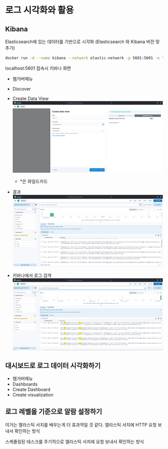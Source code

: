 # 로그 시각화와 활용

## Kibana

Elasticsearch에 있는 데이터를 기반으로 시각화 (Elasticsearch 와 Kibana 버전 맞추기)

```sh
docker run -d --name kibana --network elastic-network -p 5601:5601 -e "ELASTICSEARCH_HOSTS=http://elasticsearch:9200" kibana:8.10.1
```

localhost:5601 접속시 키바나 화면

-   햄거버메뉴
-   Discover
-   Create Data View
    ![alt text](image-2.png)

    -   \*은 와일드카드

-   결과
    ![alt text](image-1.png)

-   키바나에서 로그 검색
    ![alt text](image-3.png)

## 대시보드로 로그 데이터 시각화하기

-   햄거버메뉴
-   Dashboards
-   Create Dashboard
-   Create visualization

## 로그 레벨을 기준으로 알람 설정하기

이거는 엘라스틱 서치를 배우는게 더 효과적일 것 같다. 엘라스틱 서치에 HTTP 요청 보내서 확인하는 방식

스케줄링된 테스크를 주기적으로 엘라스틱 서치에 요청 보내서 확인하는 방식
